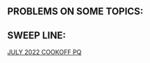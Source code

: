 **PROBLEMS ON SOME TOPICS:**
--

**SWEEP LINE:**
--

[JULY 2022 COOKOFF PQ](https://www.codechef.com/submit/PQ?tab=statement) 
